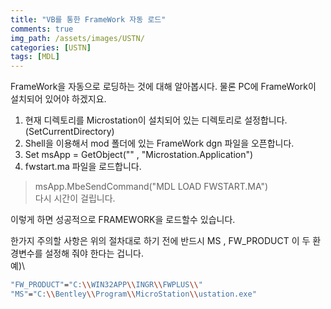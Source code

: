 ```yaml
---
title: "VB를 통한 FrameWork 자동 로드"
comments: true 
img_path: /assets/images/USTN/
categories: [USTN]
tags: [MDL]
---
```


FrameWork을 자동으로 로딩하는 것에 대해 알아봅시다. 물론 PC에 FrameWork이 설치되어 있어야 하겠지요.

1. 현재 디렉토리를 Microstation이 설치되어 있는 디렉토리로 설정합니다.(SetCurrentDirectory)
2. Shell을 이용해서 mod 폴더에 있는 FrameWork dgn 파일을 오픈합니다.
3. Set msApp = GetObject("" , "Microstation.Application")
4. fwstart.ma 파일을 로드합니다.
> msApp.MbeSendCommand("MDL LOAD FWSTART.MA")\
> 다시 시간이 걸립니다.

이렇게 하면 성공적으로 FRAMEWORK을 로드할수 있습니다.

한가지 주의할 사항은 위의 절차대로 하기 전에 반드시 MS , FW_PRODUCT 이 두 환경변수를 설정해 줘야 한다는 겁니다.\
예)\
```sh
"FW_PRODUCT"="C:\\WIN32APP\\INGR\\FWPLUS\\"
"MS"="C:\\Bentley\\Program\\MicroStation\\ustation.exe"
```